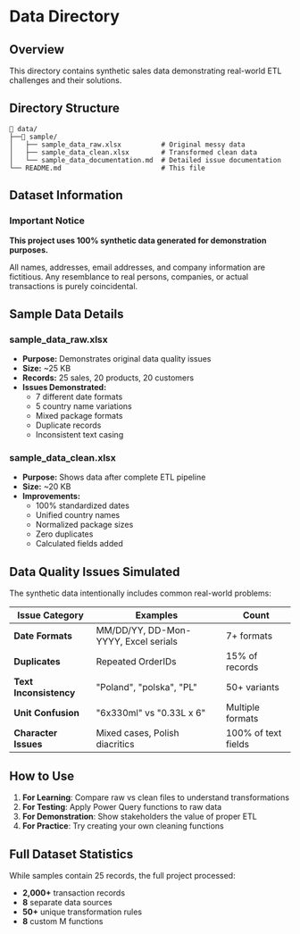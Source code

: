 # Data Directory

## Overview

This directory contains synthetic sales data demonstrating real-world ETL challenges and their solutions.

## Directory Structure
```
📂 data/
├──📂 sample/                     
│   ├── sample_data_raw.xlsx          # Original messy data
│   ├── sample_data_clean.xlsx        # Transformed clean data
│   └── sample_data_documentation.md  # Detailed issue documentation
└── README.md                         # This file
```

## Dataset Information

### Important Notice
**This project uses 100% synthetic data generated for demonstration purposes.**

All names, addresses, email addresses, and company information are fictitious. Any resemblance to real persons, companies, or actual transactions is purely coincidental.

## Sample Data Details

### sample_data_raw.xlsx
- **Purpose:** Demonstrates original data quality issues
- **Size:** ~25 KB
- **Records:** 25 sales, 20 products, 20 customers
- **Issues Demonstrated:**
  - 7 different date formats
  - 5 country name variations
  - Mixed package formats
  - Duplicate records
  - Inconsistent text casing

### sample_data_clean.xlsx
- **Purpose:** Shows data after complete ETL pipeline
- **Size:** ~20 KB  
- **Improvements:**
  - 100% standardized dates
  - Unified country names
  - Normalized package sizes
  - Zero duplicates
  - Calculated fields added

## Data Quality Issues Simulated

The synthetic data intentionally includes common real-world problems:

| Issue Category | Examples | Count |
|---------------|----------|-------|
| **Date Formats** | MM/DD/YY, DD-Mon-YYYY, Excel serials | 7+ formats |
| **Duplicates** | Repeated OrderIDs | 15% of records |
| **Text Inconsistency** | "Poland", "polska", "PL" | 50+ variants |
| **Unit Confusion** | "6x330ml" vs "0.33L x 6" | Multiple formats |
| **Character Issues** | Mixed cases, Polish diacritics | 100% of text fields |

## How to Use

1. **For Learning**: Compare raw vs clean files to understand transformations
2. **For Testing**: Apply Power Query functions to raw data
3. **For Demonstration**: Show stakeholders the value of proper ETL
4. **For Practice**: Try creating your own cleaning functions

## Full Dataset Statistics

While samples contain 25 records, the full project processed:
- **2,000+** transaction records
- **8** separate data sources
- **50+** unique transformation rules
- **8** custom M functions
